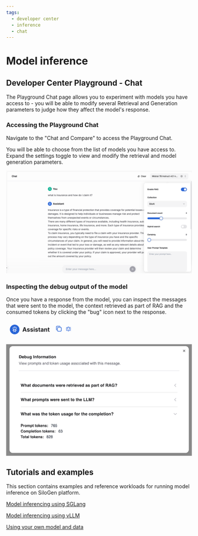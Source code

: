 ```yaml
---
tags:
  - developer center
  - inference
  - chat
---
```


# Model inference

## Developer Center Playground - Chat

The Playground Chat page allows you to experiment with models you have access to - you will be able to modify several Retrieval and Generation parameters to judge how they affect the model's response.

### Accessing the Playground Chat

Navigate to the "Chat and Compare" to access the Playground Chat.

You will be able to choose from the list of models you have access to.
Expand the settings toggle to view and modify the retrieval and model generation parameters.

![Playground Chat](../media/inference/playground-chat.png)

### Inspecting the debug output of the model

Once you have a response from the model, you can inspect the messages that were sent to the model, the context retrieved as part of RAG and the consumed tokens by clicking the "bug" icon next to the response.

![Debug Icon](../media/inference/debug-icon.png)

![Debug Output](../media/inference/debug-output.png)

## Tutorials and examples

This section contains examples and reference workloads for running model inference on SiloGen platform.

[Model inferencing using SGLang](../ai-workloads/workloads/llm-inference-sglang/helm/README.md)

[Model inferencing using vLLM](../ai-workloads/workloads/llm-inference-vllm/helm/README.md)

[Using your own model and data](../ai-workloads/docs/tutorials/tutorial-01-deliver-resources-and-finetune.md#next-steps-how-to-use-your-own-model-and-data)